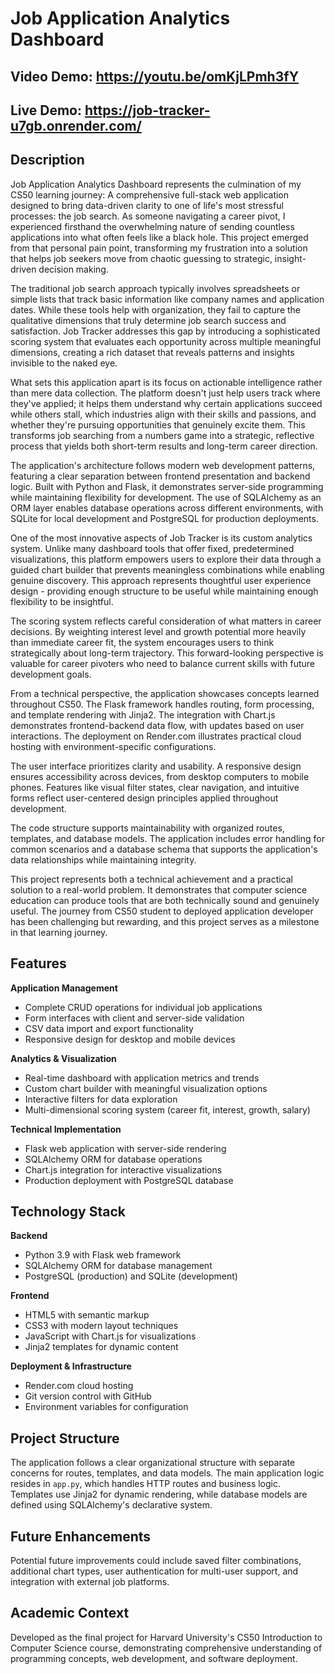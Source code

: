 
# Job Application Analytics Dashboard

## Video Demo: https://youtu.be/omKjLPmh3fY

## Live Demo: https://job-tracker-u7gb.onrender.com/

## Description

Job Application Analytics Dashboard represents the culmination of my CS50 learning journey: A comprehensive full-stack web application designed to bring data-driven clarity to one of life's most stressful processes: the job search. As someone navigating a career pivot, I experienced firsthand the overwhelming nature of sending countless applications into what often feels like a black hole. This project emerged from that personal pain point, transforming my frustration into a solution that helps job seekers move from chaotic guessing to strategic, insight-driven decision making.

The traditional job search approach typically involves spreadsheets or simple lists that track basic information like company names and application dates. While these tools help with organization, they fail to capture the qualitative dimensions that truly determine job search success and satisfaction. Job Tracker addresses this gap by introducing a sophisticated scoring system that evaluates each opportunity across multiple meaningful dimensions, creating a rich dataset that reveals patterns and insights invisible to the naked eye.

What sets this application apart is its focus on actionable intelligence rather than mere data collection. The platform doesn't just help users track where they've applied; it helps them understand why certain applications succeed while others stall, which industries align with their skills and passions, and whether they're pursuing opportunities that genuinely excite them. This transforms job searching from a numbers game into a strategic, reflective process that yields both short-term results and long-term career direction.

The application's architecture follows modern web development patterns, featuring a clear separation between frontend presentation and backend logic. Built with Python and Flask, it demonstrates server-side programming while maintaining flexibility for development. The use of SQLAlchemy as an ORM layer enables database operations across different environments, with SQLite for local development and PostgreSQL for production deployments.

One of the most innovative aspects of Job Tracker is its custom analytics system. Unlike many dashboard tools that offer fixed, predetermined visualizations, this platform empowers users to explore their data through a guided chart builder that prevents meaningless combinations while enabling genuine discovery. This approach represents thoughtful user experience design - providing enough structure to be useful while maintaining enough flexibility to be insightful.

The scoring system reflects careful consideration of what matters in career decisions. By weighting interest level and growth potential more heavily than immediate career fit, the system encourages users to think strategically about long-term trajectory. This forward-looking perspective is valuable for career pivoters who need to balance current skills with future development goals.

From a technical perspective, the application showcases concepts learned throughout CS50. The Flask framework handles routing, form processing, and template rendering with Jinja2. The integration with Chart.js demonstrates frontend-backend data flow, with updates based on user interactions. The deployment on Render.com illustrates practical cloud hosting with environment-specific configurations.

The user interface prioritizes clarity and usability. A responsive design ensures accessibility across devices, from desktop computers to mobile phones. Features like visual filter states, clear navigation, and intuitive forms reflect user-centered design principles applied throughout development.

The code structure supports maintainability with organized routes, templates, and database models. The application includes error handling for common scenarios and a database schema that supports the application's data relationships while maintaining integrity.

This project represents both a technical achievement and a practical solution to a real-world problem. It demonstrates that computer science education can produce tools that are both technically sound and genuinely useful. The journey from CS50 student to deployed application developer has been challenging but rewarding, and this project serves as a milestone in that learning journey.

## Features

**Application Management**
- Complete CRUD operations for individual job applications
- Form interfaces with client and server-side validation
- CSV data import and export functionality
- Responsive design for desktop and mobile devices

**Analytics & Visualization**
- Real-time dashboard with application metrics and trends
- Custom chart builder with meaningful visualization options
- Interactive filters for data exploration
- Multi-dimensional scoring system (career fit, interest, growth, salary)

**Technical Implementation**
- Flask web application with server-side rendering
- SQLAlchemy ORM for database operations
- Chart.js integration for interactive visualizations
- Production deployment with PostgreSQL database

## Technology Stack

**Backend**
- Python 3.9 with Flask web framework
- SQLAlchemy ORM for database management
- PostgreSQL (production) and SQLite (development)

**Frontend**
- HTML5 with semantic markup
- CSS3 with modern layout techniques
- JavaScript with Chart.js for visualizations
- Jinja2 templates for dynamic content

**Deployment & Infrastructure**
- Render.com cloud hosting
- Git version control with GitHub
- Environment variables for configuration

## Project Structure

The application follows a clear organizational structure with separate concerns for routes, templates, and data models. The main application logic resides in `app.py`, which handles HTTP routes and business logic. Templates use Jinja2 for dynamic rendering, while database models are defined using SQLAlchemy's declarative system.

## Future Enhancements

Potential future improvements could include saved filter combinations, additional chart types, user authentication for multi-user support, and integration with external job platforms.

## Academic Context

Developed as the final project for Harvard University's CS50 Introduction to Computer Science course, demonstrating comprehensive understanding of programming concepts, web development, and software deployment.

